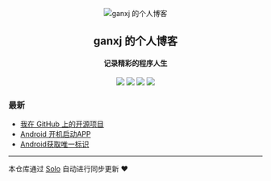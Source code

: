 <p align="center"><img alt="ganxj 的个人博客" src="https://static.b3log.org/images/brand/solo-32.png"></p><h2 align="center">
ganxj 的个人博客
</h2>

<h4 align="center">记录精彩的程序人生</h4>
<p align="center"><a title="ganxj 的个人博客" target="_blank" href="https://github.com/ganxj/solo-blog"><img src="https://img.shields.io/github/last-commit/ganxj/solo-blog.svg?style=flat-square&color=FF9900"></a>
<a title="GitHub repo size in bytes" target="_blank" href="https://github.com/ganxj/solo-blog"><img src="https://img.shields.io/github/repo-size/ganxj/solo-blog.svg?style=flat-square"></a>
<a title="Solo Version" target="_blank" href="https://github.com/b3log/solo/releases"><img src="https://img.shields.io/badge/solo-3.6.5-f1e05a.svg?style=flat-square&color=blueviolet"></a>
<a title="Hits" target="_blank" href="https://github.com/b3log/hits"><img src="https://hits.b3log.org/ganxj/solo-blog.svg"></a></p>

### 最新

* [我在 GitHub 上的开源项目](http://gange.daxiangzhuan.com/my-github-repos)
* [Android 开机启动APP](http://gange.daxiangzhuan.com/articles/2019/10/24/1571899506161.html)
* [Android获取唯一标识](http://gange.daxiangzhuan.com/articles/2019/10/23/1571823867146.html)



---

本仓库通过 [Solo](https://github.com/b3log/solo) 自动进行同步更新 ❤️ 